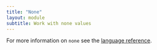 ```yaml
---
title: "None"
layout: module
subtitle: Work with none values
---
```


For more information on `none` see the [language reference](/language/none).
